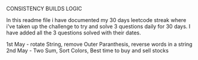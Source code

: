 CONSISTENCY BUILDS LOGIC 

In this readme file i have documented my 30 days leetcode streak where i've taken up the challenge to try and solve 3 questions daily for 30 days.
I have added all the 3 questions solved with their dates.


1st May - rotate String, remove Outer Paranthesis, reverse words in a string
2nd May - Two Sum, Sort Colors, Best time to buy and sell stocks